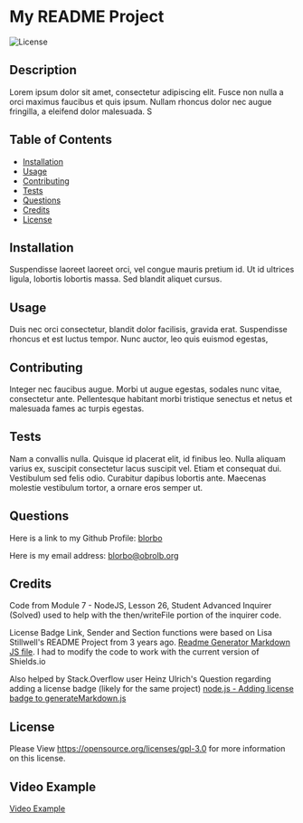 # My README Project

![License](https://img.shields.io/badge/License-GPLv3-blue.svg)

## Description

Lorem ipsum dolor sit amet, consectetur adipiscing elit. Fusce non nulla a orci maximus faucibus et quis ipsum. Nullam rhoncus dolor nec augue fringilla, a eleifend dolor malesuada. S

## Table of Contents

- [Installation](#installation)
- [Usage](#usage)
- [Contributing](#contributions)
- [Tests](#tests)
- [Questions](#questions)
- [Credits](#credits)
- [License](#license)

## Installation<a id="installation"></a>

Suspendisse laoreet laoreet orci, vel congue mauris pretium id. Ut id ultrices ligula, lobortis lobortis massa. Sed blandit aliquet cursus. 

## Usage<a id="usage"></a>

Duis nec orci consectetur, blandit dolor facilisis, gravida erat. Suspendisse rhoncus et est luctus tempor. Nunc auctor, leo quis euismod egestas,

## Contributing <a id="contributions"></a>

Integer nec faucibus augue. Morbi ut augue egestas, sodales nunc vitae, consectetur ante. Pellentesque habitant morbi tristique senectus et netus et malesuada fames ac turpis egestas.

## Tests<a id="tests"></a>

Nam a convallis nulla. Quisque id placerat elit, id finibus leo. Nulla aliquam varius ex, suscipit consectetur lacus suscipit vel. Etiam et consequat dui. Vestibulum sed felis odio. Curabitur dapibus lobortis ante. Maecenas molestie vestibulum tortor, a ornare eros semper ut.

## Questions<a id="questions"></a>

Here is a link to my Github Profile: <a href="https://github.com/blorbo">blorbo</a>

Here is my email address: <a href="mailto:blorbo@obrolb.org">blorbo@obrolb.org</a>

## Credits<a id="credits"></a>

Code from Module 7 - NodeJS, Lesson 26, Student Advanced Inquirer (Solved) used to help with the then/writeFile portion of the inquirer code.

License Badge Link, Sender and Section functions were based on Lisa Stillwell's README Project from 3 years ago. <a href="https://github.com/lstillwe/readme-generator/blob/main/utils/generateMarkdown.js">Readme Generator Markdown JS file</a>. I had to modify the code to work with the current version of Shields.io

Also helped by Stack.Overflow user Heinz Ulrich's Question regarding adding a license badge (likely for the same project) <a href="https://stackoverflow.com/questions/77633251/adding-license-badges-to-generatemarkdown-js">node.js - Adding license badge to generateMarkdown.js</a>



## License
Please View https://opensource.org/licenses/gpl-3.0 for more information on this license.

## Video Example

<a href="https://www.loom.com/share/fb884c7221a449c9a0d3dcc46191db35?sid=f3ebd2e8-d371-47da-8e0a-3f0e00c056a8">Video Example</a>
